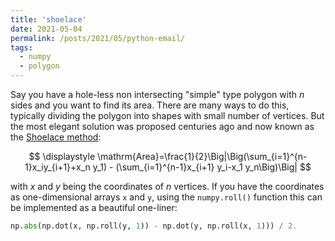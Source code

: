 ```yaml
---
title: 'shoelace'
date: 2021-05-04
permalink: /posts/2021/05/python-email/
tags:
  - numpy
  - polygon
---
```

Say you have a hole-less non intersecting "simple" type polygon with $n$ sides and you want to find its area. There are many ways to do this, typically dividing the polygon into shapes with small number of vertices. But the most elegant solution was proposed centuries ago and now known as the [Shoelace method]():

$$
\displaystyle \mathrm{Area}=\frac{1}{2}\Big|\Big(\sum_{i=1}^{n-1}x_iy_{i+1}+x_n y_1) - (\sum_{i=1}^{n-1}x_{i+1} y_i-x_1 y_n\Big)\Big|
$$

with $x$ and $y$ being the coordinates of $n$ vertices. If you have the coordinates as one-dimensional arrays <code>x</code> and <code>y</code>, using the <code>numpy.roll()</code> function this can be implemented as a beautiful one-liner:

```python
np.abs(np.dot(x, np.roll(y, 1)) - np.dot(y, np.roll(x, 1))) / 2.
```
